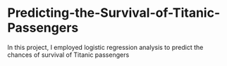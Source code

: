 # Predicting-the-Survival-of-Titanic-Passengers
In this project, I employed logistic regression analysis to predict the chances of survival of Titanic passengers
